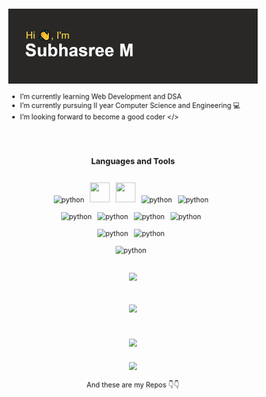 <link rel="stylesheet" href="https://cdn.jsdelivr.net/gh/devicons/devicon@v2.15.1/devicon.min.css">

[![MasterHead](https://raw.githubusercontent.com/subhasree2/subhasree2/master/header.png)](https://github.com/subhasree2)

- I’m currently learning Web Development and DSA 
- I’m currently pursuing II year Computer Science and Engineering :computer:
- I’m looking forward to become a good coder </>

<div align="center">
<br>
<br>
<h3 align="center" font-weight="bold">Languages and Tools</h3>
<br>

<a>
   <img src="https://cdn.jsdelivr.net/gh/devicons/devicon/icons/html5/html5-plain.svg" alt="python" width="40" height="40"/>
</a> &nbsp; 

<a> 
    <img src="https://cdn.jsdelivr.net/gh/devicons/devicon/icons/css3/css3-original.svg" width="40" height="40"/>
</a> &nbsp;

<a> 
    <img src="https://cdn.jsdelivr.net/gh/devicons/devicon/icons/bootstrap/bootstrap-original.svg" width="40" height="40"/>
</a> &nbsp;

<a>
   <img src="https://cdn.jsdelivr.net/gh/devicons/devicon/icons/javascript/javascript-original.svg" alt="python" width="40" height="40"/>
</a> &nbsp;

<a>
   <img src="https://cdn.jsdelivr.net/gh/devicons/devicon/icons/wordpress/wordpress-plain.svg" alt="python" width="40" height="40"/>
</a> &nbsp;

<br>
<br>

<a>
   <img src="https://cdn.jsdelivr.net/gh/devicons/devicon/icons/c/c-original.svg" alt="python" width="40" height="40"/>
</a> &nbsp; 

<a>
   <img src="https://cdn.jsdelivr.net/gh/devicons/devicon/icons/cplusplus/cplusplus-original.svg" alt="python" width="40" height="40"/>
</a> &nbsp;

<a>
   <img src="https://cdn.jsdelivr.net/gh/devicons/devicon/icons/java/java-original.svg" alt="python" width="40" height="40"/>
</a> &nbsp; 

<a>
   <img src="https://cdn.jsdelivr.net/gh/devicons/devicon/icons/python/python-plain-wordmark.svg" alt="python" width="40" height="40"/>
</a> &nbsp; 
<br>
<br>

<a>
   <img src="https://cdn.jsdelivr.net/gh/devicons/devicon/icons/visualstudio/visualstudio-plain.svg" alt="python" width="40" height="40"/>
</a> &nbsp; 

<a>
   <img src="https://cdn.jsdelivr.net/gh/devicons/devicon/icons/vscode/vscode-original.svg" alt="python" width="40" height="40"/>
</a> &nbsp; 
<br>
<br>

<a>
   <img src="https://cdn.jsdelivr.net/gh/devicons/devicon/icons/mysql/mysql-original.svg" alt="python" width="40" height="40"/>
</a> &nbsp; 
</div>
<br>
<br>

<!--
<div align="center"><img src="https://github-readme-streak-stats.herokuapp.com/?user=subhasree2&theme=dark" align="center" /></div>
<br />
-->

<div align="center"><img src="https://github-readme-stats.vercel.app/api?username=subhasree2&show_icons=true&theme=dark" align="center" /></div>
<br />

<br/>

<div align="center">
  
![](https://github-profile-summary-cards.vercel.app/api/cards/profile-details?username=subhasree2&theme=github_dark)
  
<br/>
<br>
<div align="center"><img src="https://github-readme-stats.vercel.app/api/top-langs/?username=subhasree2&layout=compact&theme=dark" align="center" /></div>
<br />



![](https://komarev.com/ghpvc/?username=subhasree2&style=for-the-badge)
<br>
<br>
And these are my Repos :point_down::point_down:
